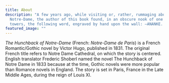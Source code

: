 ```yaml
---
title: About
description: "A few years ago, while visiting or, rather, rummaging about
  Notre-Dame, the author of this book found, in an obscure nook of one of the
  towers, the following word, engraved by hand upon the wall: —ANANKE. Test"
featured_image: ""
---
```

*The Hunchback of Notre-Dame* (French: *Notre-Dame de Paris*) is a French Romantic/Gothic novel by Victor Hugo, published in 1831. The original French title refers to Notre Dame Cathedral, on which the story is centered. English translator Frederic Shoberl named the novel The Hunchback of Notre Dame in 1833 because at the time, Gothic novels were more popular than Romance novels in England. The story is set in Paris, France in the Late Middle Ages, during the reign of Louis XI.